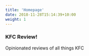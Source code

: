 ```yaml
---
title: 'Homepage'
date: 2018-11-28T15:14:39+10:00
weight: 1
---
```


### KFC Review! 

Opinionated reviews of all things KFC